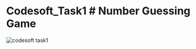 # Codesoft_Task1 # Number Guessing Game 
![codesoft task1](https://github.com/user-attachments/assets/05dcccd3-a64c-406b-8b8b-3ffd0eb73aae)
